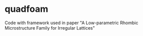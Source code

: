 # quadfoam
Code with framework used in paper "A Low-parametric Rhombic Microstructure Family for Irregular Lattices"
